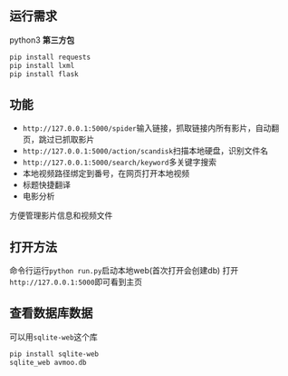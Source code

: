 ## 运行需求
python3
**第三方包**
```bash
pip install requests
pip install lxml
pip install flask
```
## 功能

- `http://127.0.0.1:5000/spider`输入链接，抓取链接内所有影片，自动翻页，跳过已抓取影片
- `http://127.0.0.1:5000/action/scandisk`扫描本地硬盘，识别文件名
- `http://127.0.0.1:5000/search/keyword`多关键字搜索
- 本地视频路径绑定到番号，在网页打开本地视频
- 标题快捷翻译
- 电影分析

方便管理影片信息和视频文件


## 打开方法
命令行运行`python run.py`启动本地web(首次打开会创建db)
打开`http://127.0.0.1:5000`即可看到主页


## 查看数据库数据
可以用`sqlite-web`这个库
```bash
pip install sqlite-web
sqlite_web avmoo.db
```